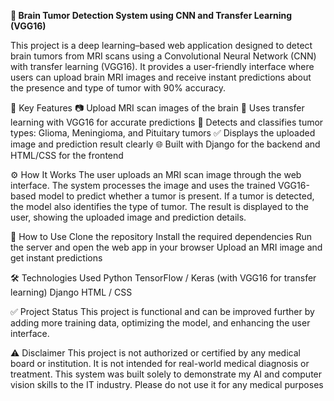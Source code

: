 **🧠 Brain Tumor Detection System using CNN and Transfer Learning (VGG16)**

This project is a deep learning–based web application designed to detect brain tumors from MRI scans using a Convolutional Neural Network (CNN) with transfer learning (VGG16). It provides a user-friendly interface where users can upload brain MRI images and receive instant predictions about the presence and type of tumor with 90% accuracy.

🚀 Key Features
📷 Upload MRI scan images of the brain
🤖 Uses transfer learning with VGG16 for accurate predictions
🧠 Detects and classifies tumor types: Glioma, Meningioma, and Pituitary tumors
✅ Displays the uploaded image and prediction result clearly
🌐 Built with Django for the backend and HTML/CSS for the frontend

⚙️ How It Works
The user uploads an MRI scan image through the web interface.
The system processes the image and uses the trained VGG16-based model to predict whether a tumor is present.
If a tumor is detected, the model also identifies the type of tumor.
The result is displayed to the user, showing the uploaded image and prediction details.

📌 How to Use
Clone the repository
Install the required dependencies
Run the server and open the web app in your browser
Upload an MRI image and get instant predictions

🛠️ Technologies Used
Python
TensorFlow / Keras (with VGG16 for transfer learning)
Django 
HTML / CSS

✅ Project Status
This project is functional and can be improved further by adding more training data, optimizing the model, and enhancing the user interface.

⚠️ Disclaimer
This project is not authorized or certified by any medical board or institution. It is not intended for real-world medical diagnosis or treatment. This system was built solely to demonstrate my AI and computer vision skills to the IT industry. Please do not use it for any medical purposes

